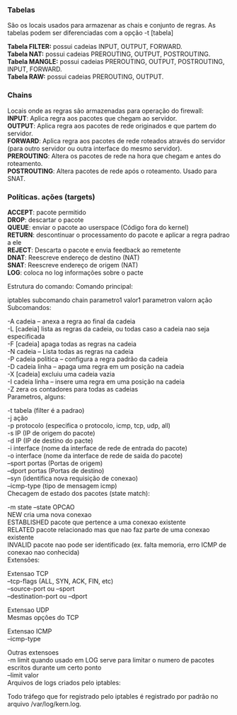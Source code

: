 ### Tabelas
São os locais usados para armazenar as chais e conjunto de regras. As tabelas podem ser diferenciadas com a opção -t [tabela]

**Tabela FILTER:** possui cadeias INPUT, OUTPUT, FORWARD.<br>
**Tabela NAT:** possui cadeias PREROUTING, OUTPUT, POSTROUTING.<br>
**Tabela MANGLE:** possui cadeias PREROUTING, OUTPUT, POSTROUTING, INPUT, FORWARD.<br>
**Tabela RAW:** possui cadeias PREROUTING, OUTPUT.<br>

### Chains
Locais onde as regras são armazenadas para operação do firewall:<br>
**INPUT**: Aplica regra aos pacotes que chegam ao servidor.<br>
**OUTPUT**: Aplica regra aos pacotes de rede originados e que partem do servidor.<br>
**FORWARD**: Aplica regra aos pacotes de rede roteados através do servidor (para outro servidor ou outra interface do mesmo servidor).<br>
**PREROUTING**: Altera os pacotes de rede na hora que chegam e antes do roteamento.<br>
**POSTROUTING**: Altera pacotes de rede após o roteamento. Usado para SNAT.<br>

### Políticas. ações (targets)<br>
**ACCEPT**: pacote permitido<br>
**DROP**: descartar o pacote<br>
**QUEUE**: enviar o pacote ao userspace (Código fora do kernel)<br>
**RETURN**: descontinuar o processamento do pacote e aplicar a regra padrao a ele<br>
**REJECT**: Descarta o pacote e envia feedback ao remetente<br>
**DNAT**: Reescreve endereço de destino (NAT)<br>
**SNAT**: Reescreve endereço de origem (NAT)<br>
**LOG**: coloca no log informações sobre o pacte<br>

Estrutura do comando:
Comando principal:

iptables subcomando chain parametro1 valor1 parametron valorn ação
Subcomandos:

-A cadeia – anexa a regra ao final da cadeia<br>
-L [cadeia] lista as regras da cadeia, ou todas caso a cadeia nao seja especificada<br>
-F [cadeia] apaga todas as regras na cadeia<br>
-N cadeia – Lista todas as regras na cadeia<br>
-P cadeia politica – configura a regra padrão da cadeia<br>
-D cadeia linha – apaga uma regra em um posição na cadeia<br>
-X [cadeia] excluiu uma cadeia vazia<br>
-I cadeia linha – insere uma regra em uma posição na cadeia<br>
-Z zera os contadores para todas as cadeias<br>
Parametros, alguns:

-t tabela (filter é a padrao)<br>
-j ação<br>
-p protocolo (especifica o protocolo, icmp, tcp, udp, all)<br>
-s IP (IP de origem do pacote)<br>
-d IP (IP de destino do pacte)<br>
-i interface (nome da interface de rede de entrada do pacote)<br>
-o interface (nome da interface de rede de saida do pacote)<br>
–sport portas (Portas de origem)<br>
–dport portas (Portas de destino)<br>
–syn (identifica nova requisição de conexao)<br>
–icmp-type (tipo de mensagem icmp)<br>
Checagem de estado dos pacotes (state match):

-m state –state OPCAO<br>
NEW cria uma nova conexao<br>
ESTABLISHED pacote que pertence a uma conexao existente<br>
RELATED pacote relacionado mas que nao faz parte de uma conexao existente<br>
INVALID pacote nao pode ser identificado (ex. falta memoria, erro ICMP de conexao nao conhecida)<br>
Extensões:

Extensao TCP<br>
–tcp-flags (ALL, SYN, ACK, FIN, etc)<br>
–source-port ou –sport<br>
–destination-port ou –dport<br>

Extensao UDP<br>
Mesmas opções do TCP

Extensao ICMP<br>
–icmp-type

Outras extensoes<br>
-m limit quando usado em LOG serve para limitar o numero de pacotes escritos durante um certo ponto<br>
–limit valor<br>
Arquivos de logs criados pelo iptables:

Todo tráfego que for registrado pelo iptables é registrado por padrão no arquivo /var/log/kern.log.
